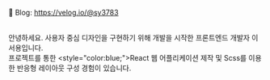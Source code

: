 📒 Blog: https://velog.io/@sy3783 <br/><br/>

안녕하세요. 사용자 중심 디자인을 구현하기 위해 개발을 시작한 프론트엔드 개발자 이서용입니다. <br/>
프로젝트를 통한 <style="color:blue;">React</style> 웹 어플리케이션 제작 및  Scss를 이용한 반응형 레이아웃 구성 경험이 있습니다.
